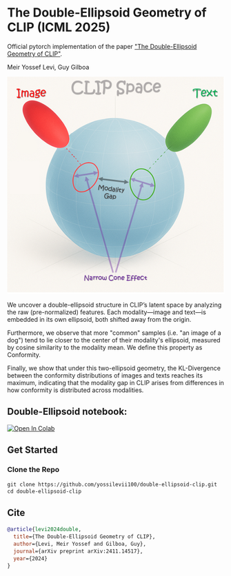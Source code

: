 # The Double-Ellipsoid Geometry of CLIP (ICML 2025)
	
Official pytorch implementation of the paper ["The Double-Ellipsoid Geometry of CLIP"](https://arxiv.org/abs/2411.14517).

Meir Yossef Levi, Guy Gilboa

<img src="./misc/teaser.png" width=600>

We uncover a double-ellipsoid structure in CLIP’s latent space by analyzing the raw (pre-normalized) features. Each modality—image and text—is embedded in its own ellipsoid, both shifted away from the origin.

Furthermore, we observe that more "common" samples (i.e. "an image of a dog") tend to lie closer to the center of their modality's ellipsoid, measured by cosine similarity to the modality mean. We define this property as Conformity.

Finally, we show that under this two-ellipsoid geometry, the KL-Divergence between the conformity distributions of images and texts reaches its maximum, indicating that the modality gap in CLIP arises from differences in how conformity is distributed across modalities.

## Double-Ellipsoid notebook:
[![Open In Colab](https://colab.research.google.com/assets/colab-badge.svg)](https://colab.research.google.com/gist/yossilevii100/9e3068c16cc289ec4e00f6be9d2955e2/untitled3.ipynb)
## Get Started

### Clone the Repo
```shell
git clone https://github.com/yossilevii100/double-ellipsoid-clip.git
cd double-ellipsoid-clip
```

## Cite
```bibtex
@article{levi2024double,
  title={The Double-Ellipsoid Geometry of CLIP},
  author={Levi, Meir Yossef and Gilboa, Guy},
  journal={arXiv preprint arXiv:2411.14517},
  year={2024}
}
```


